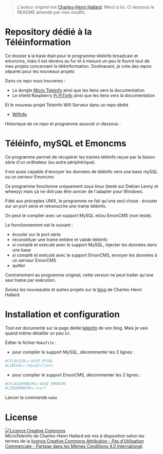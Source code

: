 > L'auteur originel est [Charles-Henri Hallard](https://github.com/hallard). Merci à lui.
> Ci dessous le README amendé par mes modifs.

Repository dédié à la Téléinformation
=====================================

Ce dossier à la base était pour le programme téléinfo broadcast et emoncms, mais il est devenu au fur et à mesure un peu le fourre tout de mes projets concernant la téléinformation.
Dorénavant, je crée des repos séparés pour les nouveaux projets 

Dans ce repo vous trouverez :
- Le dongle [Micro Teleinfo](https://github.com/hallard/teleinfo/tree/master/MicroTeleinfo) ainsi que les liens vers la documentation
- Le shield Raspberry [Pi PiTinfo](https://github.com/hallard/teleinfo/tree/master/PiTInfo) ainsi que les liens vers la documentation

Et le nouveau projet Teleinfo Wifi Serveur dans un repo dédié
- [WifInfo](https://github.com/hallard/WifInfo)

Historique de ce repo et programme associé ci-dessous :

Téléinfo, mySQL et Emoncms
====================================
Ce programme permet de récupérer les trames téléinfo reçue par la liaison série d'un ordinateur (ou autre périphérique). 

Il est aussi capable d'envoyer les données de téléinfo vers une base mySQL ou un serveur Emoncms
 
Ce programme fonctionne uniquement sous linux (testé sur Debian Lenny et wheezy) mais çà ne doit pas être sorcier de l'adapter pour Windows.
 
Fidel aux préceptes UNIX, le programme ne fait qu'une seul chose : écouter sur un port série et retranscrire une trame téléinfo.

On peut le compiler avec un support MySQL et/ou EmonCMS (non testé).

Le fonctionnement est le suivant :
  - écouter sur le port série
  - reconstituer une trame entière et valide téléinfo
  - si compilé et exécuté avec le support MySQL, injecter les données dans une base
  - si compilé et exécuté avec le support EmonCMS, envoyer les données à un serveur EmonCMS
  - quitter

Contrairement au programme original, cette version ne peut traiter qu'une seul trame par exécution. 

Suivez les nouveautés et autres projets sur le [blog][4] de Charles-Henri Hallard.

Installation et configuration
==============================

Tout est documenté sur la page dédié [teleinfo][5] de son blog. Mais je vais quand même détailler un peu ici.

Éditer le fichier ``Makefile`` :
  - pour compiler le support MySQL, décommenter les 2 lignes :
``` .sh
#CFLAGSSQL=-DUSE_MYSQL
#LIBSSQL=-lmysqlclient
```
  - pour compiler le support EmonCMS, décommenter les 2 lignes :
``` .sh
#CFLAGSEMONCMS=-DUSE_EMONCMS 
#LIBSEMONCMS=-lcurl 
```
Lancer la commande ``make``


License
=======

<a rel="license" href="http://creativecommons.org/licenses/by-nc-sa/4.0/"><img alt="Licence Creative Commons" style="border-width:0" src="https://i.creativecommons.org/l/by-nc-sa/4.0/88x31.png" /></a><br /><span xmlns:dct="http://purl.org/dc/terms/" property="dct:title">MicroTeleinfo</span> de <span xmlns:cc="http://creativecommons.org/ns#" property="cc:attributionName">Charles-Henri Hallard</span> est mis à disposition selon les termes de la <a rel="license" href="http://creativecommons.org/licenses/by-nc-sa/4.0/">licence Creative Commons Attribution - Pas d’Utilisation Commerciale - Partage dans les Mêmes Conditions 4.0 International</a>.


[4]: http://hallard.me
[5]: http://hallard.me/teleinfo-emoncms/
